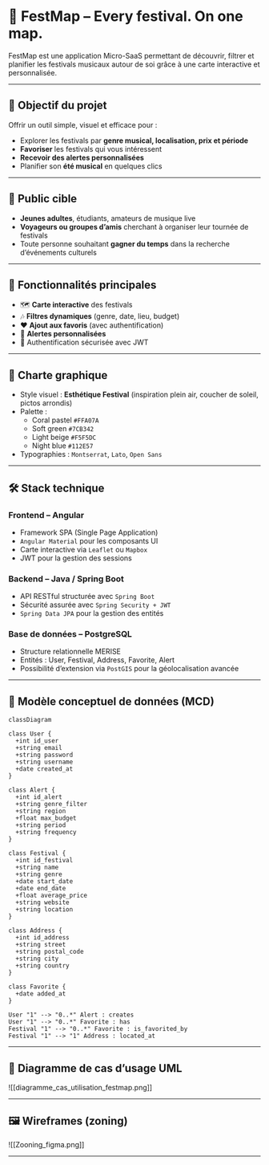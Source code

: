 # 🎉 FestMap – Every festival. On one map.

FestMap est une application Micro-SaaS permettant de découvrir, filtrer et planifier les festivals musicaux autour de soi grâce à une carte interactive et personnalisée.

---

## 📌 Objectif du projet

Offrir un outil simple, visuel et efficace pour :
- Explorer les festivals par **genre musical, localisation, prix et période**
- **Favoriser** les festivals qui vous intéressent
- **Recevoir des alertes personnalisées**
- Planifier son **été musical** en quelques clics

---

## 👥 Public cible

- **Jeunes adultes**, étudiants, amateurs de musique live
- **Voyageurs ou groupes d’amis** cherchant à organiser leur tournée de festivals
- Toute personne souhaitant **gagner du temps** dans la recherche d’événements culturels

---

## 🧩 Fonctionnalités principales

- 🗺️ **Carte interactive** des festivals
- 🎶 **Filtres dynamiques** (genre, date, lieu, budget)
- ❤️ **Ajout aux favoris** (avec authentification)
- 🔔 **Alertes personnalisées**
- 🔐 Authentification sécurisée avec JWT

---

## 🎨 Charte graphique

- Style visuel : **Esthétique Festival** (inspiration plein air, coucher de soleil, pictos arrondis)
- Palette :
  - Coral pastel `#FFA07A`
  - Soft green `#7CB342`
  - Light beige `#F5F5DC`
  - Night blue `#112E57`
- Typographies : `Montserrat`, `Lato`, `Open Sans`

---

## 🛠️ Stack technique

### Frontend – Angular
- Framework SPA (Single Page Application)
- `Angular Material` pour les composants UI
- Carte interactive via `Leaflet` ou `Mapbox`
- JWT pour la gestion des sessions

### Backend – Java / Spring Boot
- API RESTful structurée avec `Spring Boot`
- Sécurité assurée avec `Spring Security + JWT`
- `Spring Data JPA` pour la gestion des entités

### Base de données – PostgreSQL
- Structure relationnelle MERISE
- Entités : User, Festival, Address, Favorite, Alert
- Possibilité d’extension via `PostGIS` pour la géolocalisation avancée

---

## 🧩 Modèle conceptuel de données (MCD)

```mermaid
classDiagram

class User {
  +int id_user
  +string email
  +string password
  +string username
  +date created_at
}

class Alert {
  +int id_alert
  +string genre_filter
  +string region
  +float max_budget
  +string period
  +string frequency
}

class Festival {
  +int id_festival
  +string name
  +string genre
  +date start_date
  +date end_date
  +float average_price
  +string website
  +string location
}

class Address {
  +int id_address
  +string street
  +string postal_code
  +string city
  +string country
}

class Favorite {
  +date added_at
}

User "1" --> "0..*" Alert : creates
User "1" --> "0..*" Favorite : has
Festival "1" --> "0..*" Favorite : is_favorited_by
Festival "1" --> "1" Address : located_at
```

---

## 🧭 Diagramme de cas d’usage UML

![[diagramme_cas_utilisation_festmap.png]]

---

## 🖼️ Wireframes (zoning)

![[Zooning_figma.png]]

---
